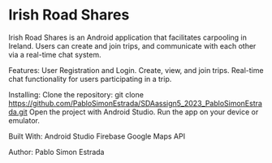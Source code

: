 # Irish Road Shares
Irish Road Shares is an Android application that facilitates carpooling in Ireland. Users can create and join trips, and communicate with each other via a real-time chat system.

Features:
User Registration and Login.
Create, view, and join trips.
Real-time chat functionality for users participating in a trip.

Installing:
Clone the repository: git clone https://github.com/PabloSimonEstrada/SDAassign5_2023_PabloSimonEstrada.git
Open the project with Android Studio.
Run the app on your device or emulator.

Built With:
Android Studio
Firebase
Google Maps API

Author: 
Pablo Simon Estrada
